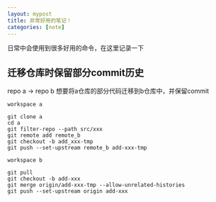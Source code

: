 ```yaml
---
layout: mypost
title: 非常好用的笔记！
categories: [note]
---
```


日常中会使用到很多好用的命令，在这里记录一下

## 迁移仓库时保留部分commit历史
repo a -> repo b
想要将a仓库的部分代码迁移到b仓库中，并保留commit

```
workspace a

git clone a
cd a
git filter-repo --path src/xxx
git remote add remote_b
git checkout -b add_xxx-tmp
git push --set-upstream remote_b add-xxx-tmp
```

```
workspace b

git pull
git checkout -b add-xxx
git merge origin/add-xxx-tmp --allow-unrelated-histories
git push --set-upstream origin add-xxx
```
